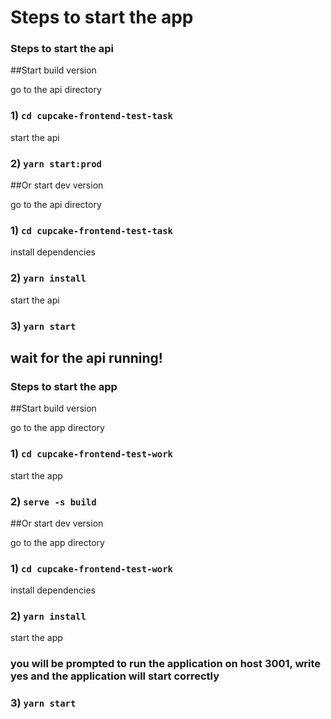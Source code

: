 # Steps to start the app

### Steps to start the api

##Start build version

go to the api directory
### 1) `cd cupcake-frontend-test-task`
start the api
### 2) `yarn start:prod`

##Or start dev version

go to the api directory
### 1) `cd cupcake-frontend-test-task`
install dependencies
### 2) `yarn install`
start the api
### 3) `yarn start`

## wait for the api running!

### Steps to start the app

##Start build version

go to the app directory
### 1) `cd cupcake-frontend-test-work` 
start the app
### 2) `serve -s build`

##Or start dev version

go to the app directory
### 1) `cd cupcake-frontend-test-work`
install dependencies
### 2) `yarn install`
start the app
### you will be prompted to run the application on host 3001, write yes and the application will start correctly
### 3) `yarn start`

